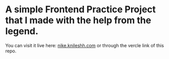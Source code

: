 # A simple Frontend Practice Project that I made with the help from the legend.

You can visit it live here: [nike.knileshh.com](https://nike.knileshh.com) or through the vercle link of this repo.
